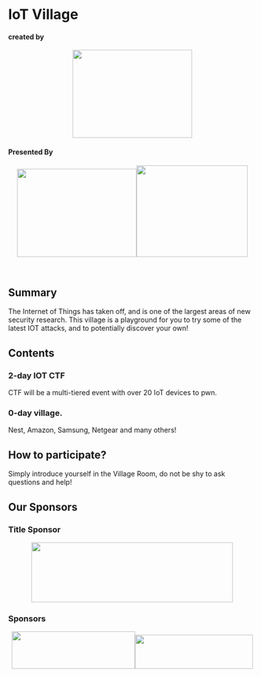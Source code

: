 # IoT Village

#### created by 
<p align="center">
  <img src="https://www.securityevaluators.com/wp-content/themes/IndependentSecurity/images/logo-text.svg" alt="" width="243" height="179" />
</p>

#### Presented By
<p align="center">
  <img src="https://villageidiotlabs.org/assets/images/LM-logo.png" alt="" width="243" height="179" /><img src="https://villageidiotlabs.org/assets/images/epyc_logo_transparent.png" alt="" width="226" height="186" />
</p>
 
 $~$
 
## Summary
The Internet of Things has taken off, and is one of the largest areas of new security research. This village is a playground for you to try some of the latest IOT attacks, and to potentially discover your own!

## Contents
### 2-day IOT CTF
CTF will be a multi-tiered event with over 20 IoT devices to pwn.

### 0-day village.
Nest, Amazon, Samsung, Netgear and many others!

## How to participate?
Simply introduce yourself in the Village Room, do not be shy to ask questions and help!

## Our Sponsors
### Title Sponsor
<p align="center">
<img src="https://villageidiotlabs.org/assets/images/pmscada-logo-801x236.png" alt="" width="410" height="122" />
</p>

### Sponsors
<p align="center">
<img src="https://villageidiotlabs.org/assets/images/rigelkent-logo-499x151.png" alt="" width="251" height="76" /><img src="https://villageidiotlabs.org/assets/images/bitdefender-logo-501x144.png" alt="" width="240" height="69" />
</p>
